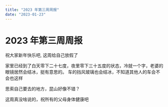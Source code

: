 ```yaml
---
title: "2023 年第三周周报"
date: "2023-01-23"
---
```


# 2023 年第三周周报

祝大家新年快乐吧, 这周给自己放假了

家里已经到了白天零下二十七度，夜里零下三十五度的状态，冷就一个字，老婆的眼镜居然会结冰，挺有意思的。
车的挡风玻璃也会结冰，不知道其他人的车会不会也这样

思索自己要去的地方，昆山好像不错？

这周真没啥说的，祝所有的父母身体健康吧
